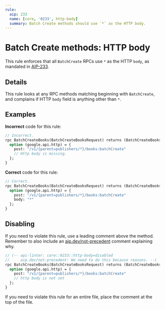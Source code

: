 ```yaml
---
rule:
  aip: 233
  name: [core, '0233', http-body]
  summary: Batch Create methods should use `*` as the HTTP body.
---
```


# Batch Create methods: HTTP body 

This rule enforces that all `BatchCreate` RPCs use `*` as the HTTP `body`, as 
mandated in [AIP-233][].

## Details

This rule looks at any RPC methods matching beginning with `BatchCreate`, and
complains if HTTP `body` field is anything other than `*`.

## Examples

**Incorrect** code for this rule:

```proto
// Incorrect.
rpc BatchCreateBooks(BatchCreateBooksRequest) returns (BatchCreateBooksResponse) {
  option (google.api.http) = {
    post: "/v1/{parent=publishers/*}/books:batchCreate"
    // Http body is missing.
  };
}
```

**Correct** code for this rule:

```proto
// Correct.
rpc BatchCreateBooks(BatchCreateBooksRequest) returns (BatchCreateBooksResponse) {
  option (google.api.http) = {
    post: "/v1/{parent=publishers/*}/books:batchCreate"
    body: "*"
  };
}
```

## Disabling

If you need to violate this rule, use a leading comment above the method.
Remember to also include an [aip.dev/not-precedent][] comment explaining why.

```proto
// (-- api-linter: core::0233::http-body=disabled
//     aip.dev/not-precedent: We need to do this because reasons. --)
rpc BatchCreateBooks(BatchCreateBooksRequest) returns (BatchCreateBooksResponse) {
  option (google.api.http) = {
    post: "/v1/{parent=publishers/*}/books:batchCreate"
    // http body is not set
  };
}
```

If you need to violate this rule for an entire file, place the comment at the
top of the file.

[aip-233]: https://aip.dev/233
[aip.dev/not-precedent]: https://aip.dev/not-precedent

